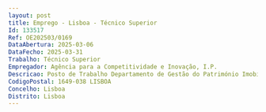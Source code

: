 ```yaml
--- 
layout: post
title: Emprego - Lisboa - Técnico Superior
Id: 133517
Ref: OE202503/0169
DataAbertura: 2025-03-06
DataFecho: 2025-03-31
Trabalho: Técnico Superior
Empregador: Agência para a Competitividade e Inovação, I.P.
Descricao: Posto de Trabalho Departamento de Gestão do Património Imobiliário, inserido na Direção de Gestão e Organização de Recursos, cujas competências estão descritas no número 24 da Deliberação n.º 486 2015, publicada no DR, 2.ª série, de 8 de abril.Habilitação Literária  Licenciatura em Engenharia de Segurança do Trabalho (preferencial).Descrição de funções Desempenhar uma intervenção ativa nas políticas de segurança, no desenvolvimento de planos e programas de prevenção, bem como na identificação de perigos e na avaliação e controlo de riscos, associados àsatividades profissionais do IAPMEI.As competências   funções pretendidas serão as seguintes   Planeamento e implementação dos sistemas de gestão de riscos   Caracterização e organização do IAPMEI quanto aos elementos relevantes para a gestão da prevenção   Programação e desenvolvimento dos planos específicos de prevenção e proteção exigidos pela legislação e os planos de emergência   Programação e desenvolvimento dos planos específicos de prevenção e proteção exigidos pela legislação e os planos de emergência   Integração dos planos específicos de combate ao sinistro, de evacuação e de primeiros socorros   Conceção e desenvolvimento dos procedimentos de avaliação de riscos profissionais, identificando os perigos associados às condições de segurança, aos fatores de risco químicos, físicos e biológicos e à organização e carga de trabalho. Estimar os riscos a partir de metodologias e técnicas (qualitativas equantitativas) adequadas aos perigos identificados   Contabilização dos riscos a partir da comparação dos resultados obtidos na avaliação dos riscos com os critérios de referência previamente estabelecidos, estabelecendo prioridades de atuação.
CodigoPostal: 1649-038 LISBOA
Concelho: Lisboa
Distrito: Lisboa
--- 
```

